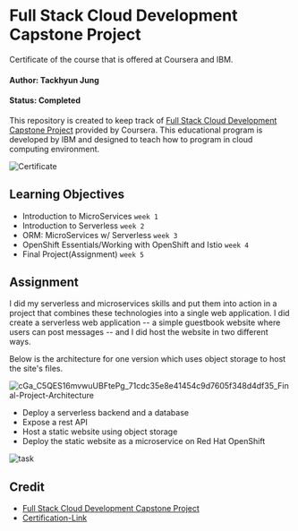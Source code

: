 # Full Stack Cloud Development Capstone Project

Certificate of the course that is offered at Coursera and IBM.

#### Author: Tackhyun Jung

#### Status: Completed

This repository is created to keep track of [Full Stack Cloud Development Capstone Project](https://www.coursera.org/learn/ibm-cloud-native-full-stack-development-capstone) provided by Coursera.
This educational program is developed by IBM and designed to teach how to program in cloud computing environment.

![Certificate](https://user-images.githubusercontent.com/41291493/115117185-47208d00-9fd8-11eb-9f72-5d32fef8d252.png)

## Learning Objectives

- Introduction to MicroServices `week 1`
- Introduction to Serverless `week 2`
- ORM: MicroServices w/ Serverless `week 3`
- OpenShift Essentials/Working with OpenShift and Istio `week 4`
- Final Project(Assignment) `week 5`

## Assignment

I did my serverless and microservices skills and put them into action in a project that combines these technologies into a single web application. I did create a serverless web application -- a simple guestbook website where users can post messages -- and I did host the website in two different ways.

Below is the architecture for one version which uses object storage to host the site's files.

![cGa_C5QES16mvwuUBFtePg_71cdc35e8e41454c9d7605f348d4df35_Final-Project-Architecture](https://user-images.githubusercontent.com/41291493/111899311-29124c00-8a6f-11eb-9b1b-6b650e01973c.png)

- Deploy a serverless backend and a database
- Expose a rest API
- Host a static website using object storage
- Deploy the static website as a microservice on Red Hat OpenShift

![task](https://user-images.githubusercontent.com/41291493/111899312-29aae280-8a6f-11eb-81a3-832fbfa12309.png)

## Credit

- [Full Stack Cloud Development Capstone Project](https://www.coursera.org/learn/ibm-cloud-native-full-stack-development-capstone)
- [Certification-Link](https://www.coursera.org/account/accomplishments/verify/VGWYSFCHYWLF)
